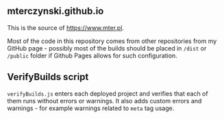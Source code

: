 ## mterczynski.github.io

This is the source of https://www.mter.pl.

Most of the code in this repository comes from other repositories from my GitHub page - possibly most of the builds should be placed in `/dist` or `/public` folder if Github Pages allows for such configuration.

## VerifyBuilds script

`verifyBuilds.js` enters each deployed project and verifies that each of them runs without errors or warnings. It also adds custom errors and warnings - for example warnings related to `meta` tag usage.

